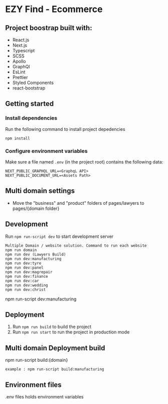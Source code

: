 # EZY Find - Ecommerce

## Project boostrap built with:
- React.js
- Next.js
- Typescript
- SCSS
- Apollo
- GraphQl
- EsLint
- Prettier
- Styled Components
- react-bootstrap

## Getting started

### Install dependencies

Run the following command to install project depedencies
```
npm install
```

### Configure environment variables

Make sure a file named `.env` (in the project root) contains the following data:

```
NEXT_PUBLIC_GRAPHQL_URL=<GraphqL API>
NEXT_PUBLIC_DOCUMENT_URL=<Assets Path>
```

## Multi domain settings
- Move the "business" and "product" folders of pages/lawyers to pages/{domain folder}

## Development

Run `npm run-script dev` to start development server
```
Multiple Domain / website solution. Command to run each website
npm run domain
npm run dev (Lawyers Build)
npm run dev:manufacturing 
npm run dev:tyre
npm run dev:panel
npm run dev:magrepair 
npm run dev:finance
npm run dev:car
npm run dev:wedding
npm run dev:christ

```
npm run-script dev:manufacturing

## Deployment

1. Run `npm run build` to build the project
2. Run `npm run start` to run the project in production mode

## Multi domain Deployment build
npm run-script build:{domain}
```
example : npm run-script build:manufacturing
```
## Environment files
.env files holds environment variables
